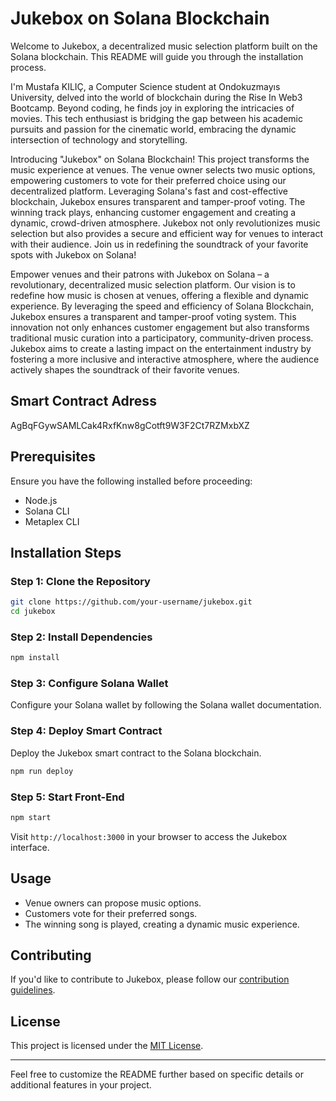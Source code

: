

# Jukebox on Solana Blockchain

Welcome to Jukebox, a decentralized music selection platform built on the Solana blockchain. This README will guide you through the installation process.

I'm Mustafa KILIÇ, a Computer Science student at Ondokuzmayıs University, delved into the world of blockchain during the Rise In Web3 Bootcamp. Beyond coding, he finds joy in exploring the intricacies of movies. This tech enthusiast is bridging the gap between his academic pursuits and passion for the cinematic world, embracing the dynamic intersection of technology and storytelling.

Introducing "Jukebox" on Solana Blockchain! This project transforms the music experience at venues. The venue owner selects two music options, empowering customers to vote for their preferred choice using our decentralized platform. Leveraging Solana's fast and cost-effective blockchain, Jukebox ensures transparent and tamper-proof voting. The winning track plays, enhancing customer engagement and creating a dynamic, crowd-driven atmosphere. Jukebox not only revolutionizes music selection but also provides a secure and efficient way for venues to interact with their audience. Join us in redefining the soundtrack of your favorite spots with Jukebox on Solana!

Empower venues and their patrons with Jukebox on Solana – a revolutionary, decentralized music selection platform. Our vision is to redefine how music is chosen at venues, offering a flexible and dynamic experience. By leveraging the speed and efficiency of Solana Blockchain, Jukebox ensures a transparent and tamper-proof voting system. This innovation not only enhances customer engagement but also transforms traditional music curation into a participatory, community-driven process. Jukebox aims to create a lasting impact on the entertainment industry by fostering a more inclusive and interactive atmosphere, where the audience actively shapes the soundtrack of their favorite venues.

## Smart Contract Adress

AgBqFGywSAMLCak4RxfKnw8gCotft9W3F2Ct7RZMxbXZ

## Prerequisites

Ensure you have the following installed before proceeding:

- Node.js
- Solana CLI
- Metaplex CLI

## Installation Steps

### Step 1: Clone the Repository

```bash
git clone https://github.com/your-username/jukebox.git
cd jukebox
```

### Step 2: Install Dependencies

```bash
npm install
```

### Step 3: Configure Solana Wallet

Configure your Solana wallet by following the Solana wallet documentation.

### Step 4: Deploy Smart Contract

Deploy the Jukebox smart contract to the Solana blockchain.

```bash
npm run deploy
```

### Step 5: Start Front-End

```bash
npm start
```

Visit `http://localhost:3000` in your browser to access the Jukebox interface.

## Usage

- Venue owners can propose music options.
- Customers vote for their preferred songs.
- The winning song is played, creating a dynamic music experience.

## Contributing

If you'd like to contribute to Jukebox, please follow our [contribution guidelines](CONTRIBUTING.md).

## License

This project is licensed under the [MIT License](LICENSE).

---

Feel free to customize the README further based on specific details or additional features in your project.
